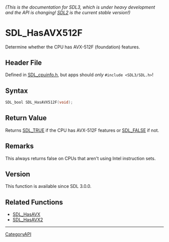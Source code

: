 ###### (This is the documentation for SDL3, which is under heavy development and the API is changing! [SDL2](https://wiki.libsdl.org/SDL2/) is the current stable version!)
# SDL_HasAVX512F

Determine whether the CPU has AVX-512F (foundation) features.

## Header File

Defined in [SDL_cpuinfo.h](https://github.com/libsdl-org/SDL/blob/main/include/SDL3/SDL_cpuinfo.h), but apps should _only_ `#include <SDL3/SDL.h>`!

## Syntax

```c
SDL_bool SDL_HasAVX512F(void);

```

## Return Value

Returns [SDL_TRUE](SDL_TRUE) if the CPU has AVX-512F features or
[SDL_FALSE](SDL_FALSE) if not.

## Remarks

This always returns false on CPUs that aren't using Intel instruction sets.

## Version

This function is available since SDL 3.0.0.

## Related Functions

* [SDL_HasAVX](SDL_HasAVX)
* [SDL_HasAVX2](SDL_HasAVX2)

----
[CategoryAPI](CategoryAPI)

